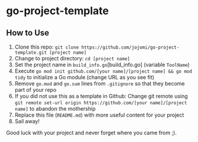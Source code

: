 # go-project-template

## How to Use

1. Clone this repo: `git clone https://github.com/jojomi/go-project-template.git [project name]`
2. Change to project directory: `cd [project name]`
3. Set the project name in `build_info.go`[build_info.go] (variable `ToolName`)
4. Execute `go mod init github.com/[your name]/[project name] && go mod tidy` to initialize a Go module (change URL as you see fit)
5. Remove `go.mod` and `go.sum` lines from `.gitignore` so that they become part of your repo
6. If you did not use this as a template in Github: Change git remote using `git remote set-url origin https://github.com/[your name]/[project name]` to abandon the mothership
7. Replace this file (`README.md`) with more useful content for your project
8. Sail away!

Good luck with your project and never forget where you came from ;).